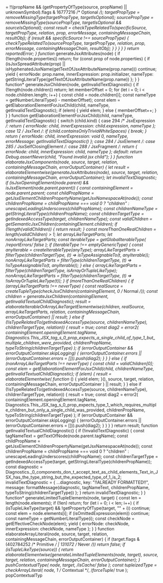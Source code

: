  = !!(propName && (getPropertyOfType(source, propName) || unknownSymbol).flags & 16777216 /* Optional */);
            targetPropType = removeMissingType(targetPropType, targetIsOptional);
            sourcePropType = removeMissingType(sourcePropType, targetIsOptional && sourceIsOptional);
            const result = checkTypeRelatedTo(specificSource, targetPropType, relation, prop, errorMessage, containingMessageChain, resultObj);
            if (result && specificSource !== sourcePropType) {
              checkTypeRelatedTo(sourcePropType, targetPropType, relation, prop, errorMessage, containingMessageChain, resultObj);
            }
          }
        }
      }
    }
    return reportedError;
  }
  function* generateJsxAttributes(node) {
    if (!length(node.properties))
      return;
    for (const prop of node.properties) {
      if (isJsxSpreadAttribute(prop) || isHyphenatedJsxName(getTextOfJsxAttributeName(prop.name)))
        continue;
      yield { errorNode: prop.name, innerExpression: prop.initializer, nameType: getStringLiteralType(getTextOfJsxAttributeName(prop.name)) };
    }
  }
  function* generateJsxChildren(node, getInvalidTextDiagnostic) {
    if (!length(node.children))
      return;
    let memberOffset = 0;
    for (let i = 0; i < node.children.length; i++) {
      const child = node.children[i];
      const nameType = getNumberLiteralType(i - memberOffset);
      const elem = getElaborationElementForJsxChild(child, nameType, getInvalidTextDiagnostic);
      if (elem) {
        yield elem;
      } else {
        memberOffset++;
      }
    }
  }
  function getElaborationElementForJsxChild(child, nameType, getInvalidTextDiagnostic) {
    switch (child.kind) {
      case 294 /* JsxExpression */:
        return { errorNode: child, innerExpression: child.expression, nameType };
      case 12 /* JsxText */:
        if (child.containsOnlyTriviaWhiteSpaces) {
          break;
        }
        return { errorNode: child, innerExpression: void 0, nameType, errorMessage: getInvalidTextDiagnostic() };
      case 284 /* JsxElement */:
      case 285 /* JsxSelfClosingElement */:
      case 288 /* JsxFragment */:
        return { errorNode: child, innerExpression: child, nameType };
      default:
        return Debug.assertNever(child, "Found invalid jsx child");
    }
  }
  function elaborateJsxComponents(node, source, target, relation, containingMessageChain, errorOutputContainer) {
    let result = elaborateElementwise(generateJsxAttributes(node), source, target, relation, containingMessageChain, errorOutputContainer);
    let invalidTextDiagnostic;
    if (isJsxOpeningElement(node.parent) && isJsxElement(node.parent.parent)) {
      const containingElement = node.parent.parent;
      const childPropName = getJsxElementChildrenPropertyName(getJsxNamespaceAt(node));
      const childrenPropName = childPropName === void 0 ? "children" : unescapeLeadingUnderscores(childPropName);
      const childrenNameType = getStringLiteralType(childrenPropName);
      const childrenTargetType = getIndexedAccessType(target, childrenNameType);
      const validChildren = getSemanticJsxChildren(containingElement.children);
      if (!length(validChildren)) {
        return result;
      }
      const moreThanOneRealChildren = length(validChildren) > 1;
      let arrayLikeTargetParts;
      let nonArrayLikeTargetParts;
      const iterableType = getGlobalIterableType(
        /*reportErrors*/
        false
      );
      if (iterableType !== emptyGenericType) {
        const anyIterable = createIterableType(anyType);
        arrayLikeTargetParts = filterType(childrenTargetType, (t) => isTypeAssignableTo(t, anyIterable));
        nonArrayLikeTargetParts = filterType(childrenTargetType, (t) => !isTypeAssignableTo(t, anyIterable));
      } else {
        arrayLikeTargetParts = filterType(childrenTargetType, isArrayOrTupleLikeType);
        nonArrayLikeTargetParts = filterType(childrenTargetType, (t) => !isArrayOrTupleLikeType(t));
      }
      if (moreThanOneRealChildren) {
        if (arrayLikeTargetParts !== neverType) {
          const realSource = createTupleType(checkJsxChildren(containingElement, 0 /* Normal */));
          const children = generateJsxChildren(containingElement, getInvalidTextualChildDiagnostic);
          result = elaborateIterableOrArrayLikeTargetElementwise(children, realSource, arrayLikeTargetParts, relation, containingMessageChain, errorOutputContainer) || result;
        } else if (!isTypeRelatedTo(getIndexedAccessType(source, childrenNameType), childrenTargetType, relation)) {
          result = true;
          const diag2 = error2(
            containingElement.openingElement.tagName,
            Diagnostics.This_JSX_tag_s_0_prop_expects_a_single_child_of_type_1_but_multiple_children_were_provided,
            childrenPropName,
            typeToString(childrenTargetType)
          );
          if (errorOutputContainer && errorOutputContainer.skipLogging) {
            (errorOutputContainer.errors || (errorOutputContainer.errors = [])).push(diag2);
          }
        }
      } else {
        if (nonArrayLikeTargetParts !== neverType) {
          const child = validChildren[0];
          const elem = getElaborationElementForJsxChild(child, childrenNameType, getInvalidTextualChildDiagnostic);
          if (elem) {
            result = elaborateElementwise(
              function* () {
                yield elem;
              }(),
              source,
              target,
              relation,
              containingMessageChain,
              errorOutputContainer
            ) || result;
          }
        } else if (!isTypeRelatedTo(getIndexedAccessType(source, childrenNameType), childrenTargetType, relation)) {
          result = true;
          const diag2 = error2(
            containingElement.openingElement.tagName,
            Diagnostics.This_JSX_tag_s_0_prop_expects_type_1_which_requires_multiple_children_but_only_a_single_child_was_provided,
            childrenPropName,
            typeToString(childrenTargetType)
          );
          if (errorOutputContainer && errorOutputContainer.skipLogging) {
            (errorOutputContainer.errors || (errorOutputContainer.errors = [])).push(diag2);
          }
        }
      }
    }
    return result;
    function getInvalidTextualChildDiagnostic() {
      if (!invalidTextDiagnostic) {
        const tagNameText = getTextOfNode(node.parent.tagName);
        const childPropName = getJsxElementChildrenPropertyName(getJsxNamespaceAt(node));
        const childrenPropName = childPropName === void 0 ? "children" : unescapeLeadingUnderscores(childPropName);
        const childrenTargetType = getIndexedAccessType(target, getStringLiteralType(childrenPropName));
        const diagnostic = Diagnostics._0_components_don_t_accept_text_as_child_elements_Text_in_JSX_has_the_type_string_but_the_expected_type_of_1_is_2;
        invalidTextDiagnostic = { ...diagnostic, key: "!!ALREADY FORMATTED!!", message: formatMessage(diagnostic, tagNameText, childrenPropName, typeToString(childrenTargetType)) };
      }
      return invalidTextDiagnostic;
    }
  }
  function* generateLimitedTupleElements(node, target) {
    const len = length(node.elements);
    if (!len)
      return;
    for (let i = 0; i < len; i++) {
      if (isTupleLikeType(target) && !getPropertyOfType(target, "" + i))
        continue;
      const elem = node.elements[i];
      if (isOmittedExpression(elem))
        continue;
      const nameType = getNumberLiteralType(i);
      const checkNode = getEffectiveCheckNode(elem);
      yield { errorNode: checkNode, innerExpression: checkNode, nameType };
    }
  }
  function elaborateArrayLiteral(node, source, target, relation, containingMessageChain, errorOutputContainer) {
    if (target.flags & (402784252 /* Primitive */ | 131072 /* Never */))
      return false;
    if (isTupleLikeType(source)) {
      return elaborateElementwise(generateLimitedTupleElements(node, target), source, target, relation, containingMessageChain, errorOutputContainer);
    }
    pushContextualType(
      node,
      target,
      /*isCache*/
      false
    );
    const tupleizedType = checkArrayLiteral(
      node,
      1 /* Contextual */,
      /*forceTuple*/
      true
    );
    popContextualTyp